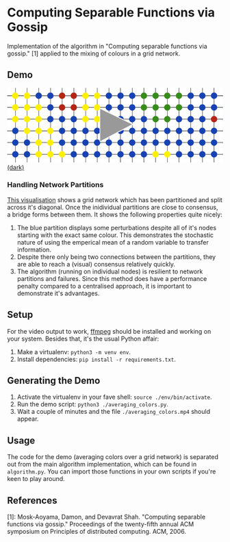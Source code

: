 # Computing Separable Functions via Gossip

Implementation of the algorithm in "Computing separable functions via gossip." [1] applied to the mixing of colours in a grid network.

## Demo
[<img src="./demo-image.png">](https://daniel.wilshirejones.com/res/animation_light.mp4)
[(dark)](https://daniel.wilshirejones.com/res/animation_dark.mp4)

### Handling Network Partitions
[This visualisation](https://daniel.wilshirejones.com/res/animation_partitions.mp4) shows a grid network which has been partitioned and split across it's diagonal. Once the inidividual partitions are close to consensus, a bridge forms between them. It shows the following properties quite nicely:
  1. The blue partition displays some perturbations despite all of it's nodes starting with the exact same colour. This demonstrates the stochastic nature of using the emperical mean of a random variable to transfer information.
  2. Despite there only being two connections between the partitions, they are able to reach a (visual) consensus relatively quickly.
  3. The algorithm (running on individual nodes) is resilient to network partitions and failures. Since this method does have a performance penalty compared to a centralised approach, it is important to demonstrate it's advantages.
  
## Setup
For the video output to work, [ffmpeg](https://www.ffmpeg.org/) should be installed and working on your system. Besides that, it's the usual Python affair:
  1. Make a virtualenv: `python3 -m venv env`.
  2. Install dependencies: `pip install -r requirements.txt`.

## Generating the Demo
  1. Activate the virtualenv in your fave shell: `source ./env/bin/activate`.
  2. Run the demo script: `python3 ./averaging_colors.py`.
  3. Wait a couple of minutes and the file `./averaging_colors.mp4` should appear.

## Usage
The code for the demo (averaging colors over a grid network) is separated out from the main algorithm implementation, which can be found in `algorithm.py`. You can import those functions in your own scripts if you're keen to play around.

## References

[1]: Mosk-Aoyama, Damon, and Devavrat Shah. "Computing separable functions via gossip." Proceedings of the twenty-fifth annual ACM symposium on Principles of distributed computing. ACM, 2006.
